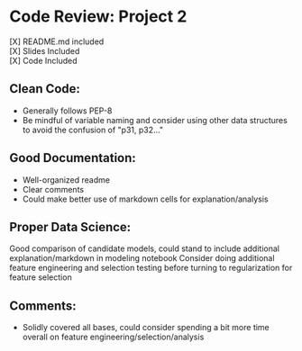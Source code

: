 
# Code Review: Project 2

[X] README.md included <br/>
[X] Slides Included <br/>
[X] Code Included <br/>

## Clean Code:
* Generally follows PEP-8
* Be mindful of variable naming and consider using other data structures to avoid the confusion of "p31, p32..."

## Good Documentation:
* Well-organized readme
* Clear comments
* Could make better use of markdown cells for explanation/analysis

## Proper Data Science:
Good comparison of candidate models, could stand to include additional explanation/markdown in modeling notebook
Consider doing additional feature engineering and selection testing before turning to regularization for feature selection


## Comments:
* Solidly covered all bases, could consider spending a bit more time overall on feature engineering/selection/analysis




